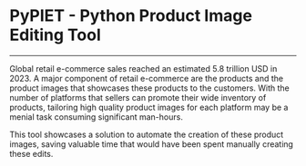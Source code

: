 # PyPIET - Python Product Image Editing Tool
***
Global retail e-commerce sales reached an estimated 5.8 trillion USD in 2023. A major component of retail e-commerce are the products and the product images that showcases these products to the customers. With the number of platforms that sellers can promote their wide inventory of products, tailoring high quality product images for each platform may be a menial task consuming significant man-hours.

This tool showcases a solution to automate the creation of these product images, saving valuable time that would have been spent manually creating these edits.
